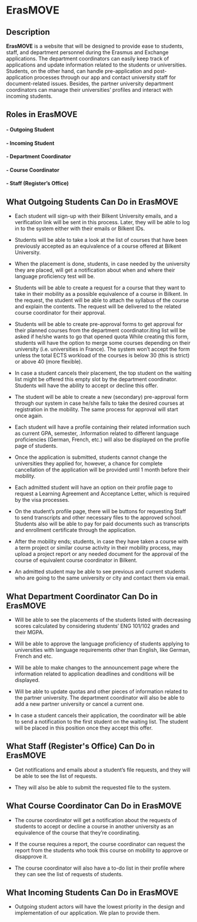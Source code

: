 # ErasMOVE

## Description

**ErasMOVE** is a website that will be designed to provide ease to students, staff, and department personnel during the Erasmus and Exchange applications. The department coordinators can easily keep track of applications and update information related to the students or universities. Students, on the other hand, can handle pre-application and post-application processes through our app and contact university staff for document-related issues. Besides, the partner university department coordinators can manage their universities’ profiles and interact with incoming students.

## Roles in ErasMOVE

#### - Outgoing Student
#### - Incoming Student
#### - Department Coordinator
#### - Course Coordinator
#### - Staff (Register’s Office)

## What Outgoing Students Can Do in ErasMOVE

-   Each student will sign-up with their Bilkent University emails, and a verification link will be sent in this process. Later, they will be able to log in to the system either with their emails or Bilkent IDs.
    
-   Students will be able to take a look at the list of courses that have been previously accepted as an equivalence of a course offered at Bilkent University.
    
-   When the placement is done, students, in case needed by the university they are placed, will get a notification about when and where their language proficiency test will be.
    
-   Students will be able to create a request for a course that they want to take in their mobility as a possible equivalence of a course in Bilkent. In the request, the student will be able to attach the syllabus of the course and explain the contents. The request will be delivered to the related course coordinator for their approval.

-   Students will be able to create pre-approval forms to get approval for their planned courses from the department coordinator.iting list will be asked if he/she wants to go that opened quota While creating this form, students will have the option to merge some courses depending on their university (i.e. universities in France). The system won’t accept the form unless the total ECTS workload of the courses is below 30 (this is strict) or above 40 (more flexible).
    
-   In case a student cancels their placement, the top student on the waiting list might be offered this empty slot by the department coordinator. Students will have the ability to accept or decline this offer.
    
-   The student will be able to create a new (secondary) pre-approval form through our system in case he/she fails to take the desired courses at registration in the mobility. The same process for approval will start once again.
    

-   Each student will have a profile containing their related information such as current GPA, semester, .Information related to different language proficiencies (German, French, etc.) will also be displayed on the profile page of students.
    
-   Once the application is submitted, students cannot change the universities they applied for, however, a chance for complete cancellation of the application will be provided until 1 month before their mobility.
    

  

-   Each admitted student will have an option on their profile page to request a Learning Agreement and Acceptance Letter, which is required by the visa processes.
    
-   On the student’s profile page, there will be buttons for requesting Staff to send transcripts and other necessary files to the approved school. Students also will be able to pay for paid documents such as transcripts and enrollment certificate through the application.
    
-   After the mobility ends; students, in case they have taken a course with a term project or similar course activity in their mobility process, may upload a project report or any needed document for the approval of the course of equivalent course coordinator in Bilkent.
    

- An admitted student may be able to see previous and current students who are going to the same university or city and contact them via email.

## What Department Coordinator Can Do in ErasMOVE

-   Will be able to see the placements of the students listed with decreasing scores calculated by considering students’ ENG 101/102 grades and their MGPA.
    
-   Will be able to approve the language proficiency of students applying to universities with language requirements other than English, like German, French and etc.
    
-   Will be able to make changes to the announcement page where the information related to application deadlines and conditions will be displayed.
    
-   Will be able to update quotas and other pieces of information related to the partner university. The department coordinator will also be able to add a new partner university or cancel a current one.
    
-   In case a student cancels their application, the coordinator will be able to send a notification to the first student on the waiting list. The student will be placed in this position once they accept this offer.

## What Staff (Register's Office) Can Do in ErasMOVE

-   Get notifications and emails about a student’s file requests, and they will be able to see the list of requests.
    
-   They will also be able to submit the requested file to the system.

## What Course Coordinator Can Do in ErasMOVE

-   The course coordinator will get a notification about the requests of students to accept or decline a course in another university as an equivalence of the course that they’re coordinating.

-   If the course requires a report, the course coordinator can request the report from the students who took this course on mobility to approve or disapprove it.
    
-   The course coordinator will also have a to-do list in their profile where they can see the list of requests of students.

> 

## What Incoming Students Can Do in ErasMOVE

- Outgoing student actors will have the lowest priority in the design and implementation of our application. We plan to provide them.
